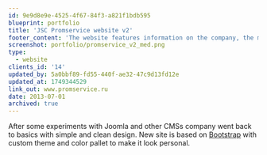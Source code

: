 ```yaml
---
id: 9e9d8e9e-4525-4f67-84f3-a821f1bdb595
blueprint: portfolio
title: 'JSC Promservice website v2'
footer_content: 'The website features information on the company, the major lines of its business and on-line products catalog. Content is managed via github'
screenshot: portfolio/promservice_v2_med.png
type:
  - website
clients_id: '14'
updated_by: 5a0bbf89-fd55-440f-ae32-47c9d13fd12e
updated_at: 1749344529
link_out: www.promservice.ru
date: 2013-07-01
archived: true
---
```

After some experiments with Joomla and other CMSs company went back to basics with simple and clean design. New site is based on <a href='http://getbootstrap.com/'>Bootstrap</a> with custom theme and color pallet to make it look personal.
